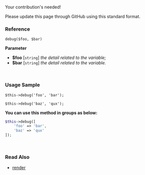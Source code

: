 Your contribution's needed!

Please update this page through GitHub using this standard format.

### Reference
`debug($foo, $bar)`

**Parameter**
* **$foo** [`string`] *the detail related to the variable;*
* **$bar** [`string`] *the detail related to the variable.*

&nbsp;

### Usage Sample
`$this->debug('foo', 'bar');`

`$this->debug('baz', 'qux');`

**You can use this method in groups as below:**
```php
$this->debug([
    'foo' => 'bar',
    'baz' => 'qux'
]);
```

&nbsp;

### Read Also
* [render](./render)
